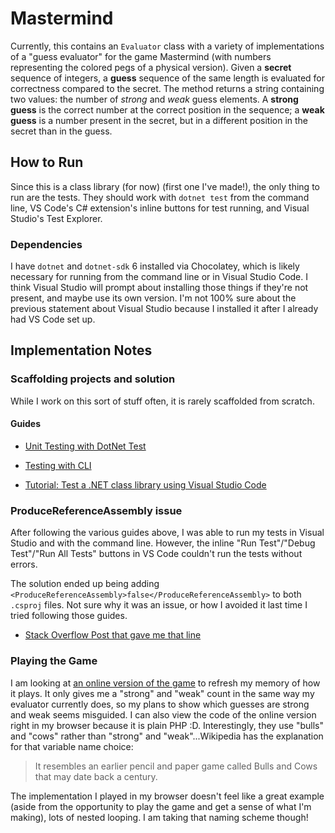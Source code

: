 # Mastermind

Currently, this contains an `Evaluator` class with a variety of implementations of a "guess evaluator" for the game Mastermind (with numbers representing the colored pegs of a physical version). Given a **secret** sequence of integers, a **guess** sequence of the same length is evaluated for correctness compared to the secret. The method returns a string containing two values: the number of _strong_ and _weak_ guess elements. A **strong guess** is the correct number at the correct position in the sequence; a **weak guess** is a number present in the secret, but in a different position in the secret than in the guess.

## How to Run

Since this is a class library (for now) (first one I've made!), the only thing to run are the tests. They should work with `dotnet test` from the command line, VS Code's C# extension's inline buttons for test running, and Visual Studio's Test Explorer.

### Dependencies

I have `dotnet` and `dotnet-sdk` 6 installed via Chocolatey, which is likely necessary for running from the command line or in Visual Studio Code. I think Visual Studio will prompt about installing those things if they're not present, and maybe use its own version. I'm not 100% sure about the previous statement about Visual Studio because I installed it after I already had VS Code set up.

## Implementation Notes

### Scaffolding projects and solution

While I work on this sort of stuff often, it is rarely scaffolded from scratch.

#### Guides

- [Unit Testing with DotNet Test](https://docs.microsoft.com/en-us/dotnet/core/testing/unit-testing-with-dotnet-test)

- [Testing with CLI](https://docs.microsoft.com/en-us/dotnet/core/tutorials/testing-with-cli)

- [Tutorial: Test a .NET class library using Visual Studio Code](https://docs.microsoft.com/en-us/dotnet/core/tutorials/testing-library-with-visual-studio-code?pivots=dotnet-6-0)

### ProduceReferenceAssembly issue

After following the various guides above, I was able to run my tests in Visual Studio and with the command line. However, the inline "Run Test"/"Debug Test"/"Run All Tests" buttons in VS Code couldn't run the tests without errors.

The solution ended up being adding `<ProduceReferenceAssembly>false</ProduceReferenceAssembly>` to both `.csproj` files. Not sure why it was an issue, or how I avoided it last time I tried following those guides.

- [Stack Overflow Post that gave me that line](https://stackoverflow.com/a/67940310)

### Playing the Game

I am looking at [an online version of the game](https://webgamesonline.com/mastermind/index.php) to refresh my memory of how it plays. It only gives me a "strong" and "weak" count in the same way my evaluator currently does, so my plans to show which guesses are strong and weak seems misguided. I can also view the code of the online version right in my browser because it is plain PHP :D. Interestingly, they use "bulls" and "cows" rather than "strong" and "weak"...Wikipedia has the explanation for that variable name choice:

> It resembles an earlier pencil and paper game called Bulls and Cows that may date back a century.

The implementation I played in my browser doesn't feel like a great example (aside from the opportunity to play the game and get a sense of what I'm making), lots of nested looping. I am taking that naming scheme though!
